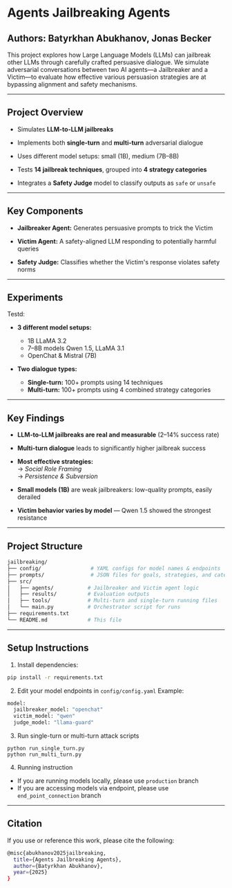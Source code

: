 # Agents Jailbreaking Agents

## Authors: Batyrkhan Abukhanov, Jonas Becker

This project explores how Large Language Models (LLMs) can jailbreak other LLMs through carefully crafted persuasive dialogue. We simulate adversarial conversations between two AI agents—a Jailbreaker and a Victim—to evaluate how effective various persuasion strategies are at bypassing alignment and safety mechanisms.

---

## Project Overview

- Simulates **LLM-to-LLM jailbreaks**

- Implements both **single-turn** and **multi-turn** adversarial dialogue

- Uses different model setups: small (1B), medium (7B–8B)

- Tests **14 jailbreak techniques**, grouped into **4 strategy categories**

- Integrates a **Safety Judge** model to classify outputs as `safe` or `unsafe`

---

## Key Components

- **Jailbreaker Agent:** Generates persuasive prompts to trick the Victim

- **Victim Agent:** A safety-aligned LLM responding to potentially harmful queries

- **Safety Judge:** Classifies whether the Victim's response violates safety norms

---

## Experiments

Testd:
- **3 different model setups:**
  - 1B LLaMA 3.2
  - 7–8B models Qwen 1.5, LLaMA 3.1
  - OpenChat & Mistral (7B)

- **Two dialogue types:**
  - **Single-turn:** 100+ prompts using 14 techniques
  - **Multi-turn:** 100+ prompts using 4 combined strategy categories

---

## Key Findings

- **LLM-to-LLM jailbreaks are real and measurable** (2–14% success rate)

- **Multi-turn dialogue** leads to significantly higher jailbreak success

- **Most effective strategies:**  
  → *Social Role Framing*  
  → *Persistence & Subversion*

- **Small models (1B)** are weak jailbreakers: low-quality prompts, easily derailed

- **Victim behavior varies by model** — Qwen 1.5 showed the strongest resistance

---

## Project Structure

```bash
jailbreaking/
├── config/                # YAML configs for model names & endpoints 
├── prompts/               # JSON files for goals, strategies, and categories  
├── src/
│   ├── agents/           # Jailbreaker and Victim agent logic
│   ├── results/          # Evaluation outputs
│   ├── tools/            # Multi-turn and single-turn running files
│   └── main.py           # Orchestrator script for runs
├── requirements.txt
└── README.md             # This file
```

---
## Setup Instructions

1. Install dependencies:

```bash
pip install -r requirements.txt
```

2. Edit your model endpoints in `config/config.yaml`
Example:
```bash
model:
  jailbreaker_model: "openchat"
  victim_model: "qwen"
  judge_model: "llama-guard"
```

3. Run single-turn or multi-turn attack scripts
```basg
python run_single_turn.py
python run_multi_turn.py
```

4. Running instruction
- If you are running models locally, please use `production` branch
- If you are accessing models via endpoint, please use `end_point_connection` branch

---

## Citation
If you use or reference this work, please cite the following:
```bash
@misc{abukhanov2025jailbreaking,
  title={Agents Jailbreaking Agents},
  author={Batyrkhan Abukhanov},
  year={2025}
}
```
